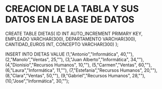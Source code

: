 <h1>CREACION DE LA TABLA Y SUS DATOS EN LA BASE DE DATOS</h1>

CREATE TABLE DIETAS(
ID INT AUTO_INCREMENT PRIMARY KEY,
EMPLEADO VARCHAR(300),
DEPARTAMENTO VARCHAR(300),
CANTIDAD_EUROS INT,
CONCEPTO VARCHAR(300)
);  

INSERT INTO DIETAS VALUE 
(1,"Antonio","Informática", 40,""),
(2,"Manolo","Ventas", 25,""),
(3,"Juan Alberto","Informática", 34,""),
(4,"Dionisio","Recursos Humanos", 10,""),
(5,"Carmen","Ventas", 60,""),
(6,"Laura","Informática", 11,""),
(7,"Estefania","Recursos Humanos", 20,""),
(8,"Clara","Ventas", 50,""),
(9,"Gabriel","Recursos Humanos", 28,""),
(10,"Jose","Informática", 30,"");
